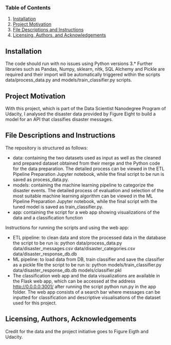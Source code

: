 

### Table of Contents

1. [Installation](#installation)
2. [Project Motivation](#motivation)
3. [File Descriptions and Instructions](#files)
4. [Licensing, Authors, and Acknowledgements](#licensing)

## Installation <a name="installation"></a>

The code should run with no issues using Python versions 3.* Further libraries such as Pandas, Numpy, sklearn, nltk, SQL Alchemy and Pickle are required and their import will be automatically triggered within the scripts data/process_data.py and models/train_classifier.py scripts.

## Project Motivation<a name="motivation"></a>

With this project, which is part of the Data Scientist Nanodegree Program of Udacity, I analysed the disaster data provided by Figure Eight to build a model for an API that classifies disaster messages.

## File Descriptions and Instructions <a name="files"></a>

The repository is structured as follows:

- data: containing the two datasets used as input as well as the cleaned and prepared dataset obtained from their merge and the Python code for the data preparation. The detailed process can be viewed in the ETL Pipeline Preparation Jupyter notebook, while the final script to be run is saved as process_data.py.
- models: containing the machine learning pipeline to categorize the disaster events. The detailed process of evaluation and selection of the most suitable machine learning algorithm can be viewed in the ML Pipeline Preparation Jupyter notebook, while the final script with the tuned model is saved as train_classifier.py.
- app: containing the script for a web app showing visualizations of the data and a classification function

Instructions for running the scripts and using the web app:

- ETL pipeline: to clean data and store the processed data in the database the script to be run is: 
  python data/process_data.py data/disaster_messages.csv data/disaster_categories.csv data/disaster_response_db.db
- ML pipeline: to load data from DB, train classifier and save the classifier as a pickle file the script to be run is: 
  python models/train_classifier.py data/disaster_response_db.db models/classifier.pkl
- The classification web app and the data visualizations are available in the Flask web app, which can be accessed at the address http://0.0.0.0:3001/ after running the script     python run.py in the app folder.
  The web app consists of a search bar where messages can be inputted for classification and descriptive visualisations of the dataset used for this project.

## Licensing, Authors, Acknowledgements<a name="licensing"></a>

Credit for the data and the project initiative goes to Figure Eigth and Udacity.
